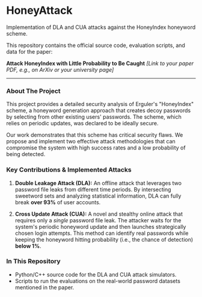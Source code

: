 # HoneyAttack
Implementation of DLA and CUA attacks against the HoneyIndex honeyword scheme.

This repository contains the official source code, evaluation scripts, and data for the paper:

**Attack HoneyIndex with Little Probability to Be Caught**
*[Link to your paper PDF, e.g., on ArXiv or your university page]*

---

### About The Project

This project provides a detailed security analysis of Erguler's "HoneyIndex" scheme, a honeyword generation approach that creates decoy passwords by selecting from other existing users' passwords. The scheme, which relies on periodic updates, was declared to be ideally secure.

Our work demonstrates that this scheme has critical security flaws. We propose and implement two effective attack methodologies that can compromise the system with high success rates and a low probability of being detected.

### Key Contributions & Implemented Attacks

1.  **Double Leakage Attack (DLA):** An offline attack that leverages two password file leaks from different time periods. By intersecting sweetword sets and analyzing statistical information, DLA can fully break **over 93%** of user accounts.

2.  **Cross Update Attack (CUA):** A novel and stealthy online attack that requires only a *single* password file leak. The attacker waits for the system's periodic honeyword update and then launches strategically chosen login attempts. This method can identify real passwords while keeping the honeyword hitting probability (i.e., the chance of detection) **below 1%**.

### In This Repository

*   Python/C++ source code for the DLA and CUA attack simulators.
*   Scripts to run the evaluations on the real-world password datasets mentioned in the paper.
